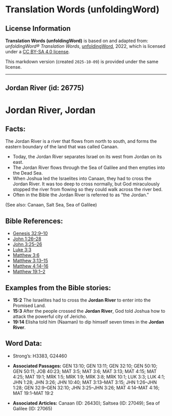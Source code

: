 # Translation Words (unfoldingWord)

## License Information

**Translation Words (unfoldingWord)** is based on and adapted from: _unfoldingWord® Translation Words_, [unfoldingWord](https://unfoldingword.org/utw), 2022, which is licensed under a [CC BY-SA 4.0 license](https://creativecommons.org/licenses/by-sa/4.0/legalcode.en).

This markdown version (created `2025-10-09`) is provided under the same license.



--------------------------------

## Jordan River (id: 26775)

Jordan River, Jordan
====================

Facts:
------

The Jordan River is a river that flows from north to south, and forms the eastern boundary of the land that was called Canaan.

* Today, the Jordan River separates Israel on its west from Jordan on its east.
* The Jordan River flows through the Sea of Galilee and then empties into the Dead Sea.
* When Joshua led the Israelites into Canaan, they had to cross the Jordan River. It was too deep to cross normally, but God miraculously stopped the river from flowing so they could walk across the river bed.
* Often in the Bible the Jordan River is referred to as “the Jordan.”

(See also: Canaan, Salt Sea, Sea of Galilee)

Bible References:
-----------------

* [Genesis 32:9–10](https://ref.ly/Gen32:9-Gen32:10)
* [John 1:26–28](https://ref.ly/John1:26-John1:28)
* [John 3:25–26](https://ref.ly/John3:25-John3:26)
* [Luke 3:3](https://ref.ly/Luke3:3)
* [Matthew 3:6](https://ref.ly/Matt3:6)
* [Matthew 3:13–15](https://ref.ly/Matt3:13-Matt3:15)
* [Matthew 4:14–16](https://ref.ly/Matt4:14-Matt4:16)
* [Matthew 19:1–2](https://ref.ly/Matt19:1-Matt19:2)

Examples from the Bible stories:
--------------------------------

* **15:2** The Israelites had to cross the **Jordan River** to enter into the Promised Land.
* **15:3** After the people crossed the **Jordan River**, God told Joshua how to attack the powerful city of Jericho.
* **19:14** Elisha told him (Naaman) to dip himself seven times in the **Jordan River**.

Word Data:
----------

* Strong’s: H3383, G24460

* **Associated Passages:** GEN 13:10; GEN 13:11; GEN 32:10; GEN 50:10; GEN 50:11; JOB 40:23; MAT 3:5; MAT 3:6; MAT 3:13; MAT 4:15; MAT 4:25; MAT 19:1; MRK 1:5; MRK 1:9; MRK 3:8; MRK 10:1; LUK 3:3; LUK 4:1; JHN 1:28; JHN 3:26; JHN 10:40; MAT 3:13–MAT 3:15; JHN 1:26–JHN 1:28; GEN 32:9–GEN 32:10; JHN 3:25–JHN 3:26; MAT 4:14–MAT 4:16; MAT 19:1–MAT 19:2
* **Associated Articles:** Canaan (ID: 26430); Saltsea (ID: 27049); Sea of Galilee (ID: 27065)

